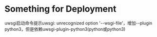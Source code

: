 # Something for Deployment
uwsgi启动命令提示uwsgi: unrecognized option '--wsgi-file'，增加--plugin python3，但是依赖uwsgi-plugin-python3(python或python3)
